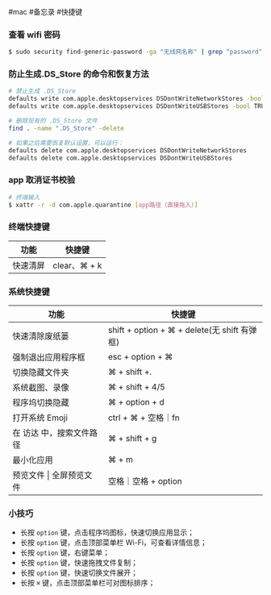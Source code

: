 #mac #备忘录 #快捷键

### 查看 wifi 密码

```sh
$ sudo security find-generic-password -ga "无线网名称" | grep "password"
```

### 防止生成.DS_Store 的命令和恢复方法

```sh
# 禁止生成 .DS_Store
defaults write com.apple.desktopservices DSDontWriteNetworkStores -bool TRUE
defaults write com.apple.desktopservices DSDontWriteUSBStores -bool TRUE

# 删除现有的 .DS_Store 文件
find . -name ".DS_Store" -delete

# 如果之后需要恢复默认设置，可以运行：
defaults delete com.apple.desktopservices DSDontWriteNetworkStores
defaults delete com.apple.desktopservices DSDontWriteUSBStores
```

### app 取消证书校验

```sh
# 终端输入
$ xattr -r -d com.apple.quarantine [app路径（直接拖入）]
```

### 终端快捷键

| **功能** | **快捷键**     |
| ------ | ----------- |
| 快速清屏   | clear、⌘ + k |

### 系统快捷键

| **功能**         | **快捷键**                                  |
| -------------- | ---------------------------------------- |
| 快速清除废纸篓        | shift + option + ⌘ + delete(无 shift 有弹框) |
| 强制退出应用程序框      | esc + option + ⌘                         |
| 切换隐藏文件夹        | ⌘ + shift +.                             |
| 系统截图、录像        | ⌘ + shift + 4/5                          |
| 程序坞切换隐藏        | ⌘ + option + d                           |
| 打开系统 Emoji     | ctrl + ⌘ + 空格｜fn                         |
| 在 访达 中，搜索文件路径  | ⌘ + shift + g                            |
| 最小化应用          | ⌘ + m                                    |
| 预览文件 \| 全屏预览文件 | 空格｜空格 + option                           |

### 小技巧

- 长按 `option` 键，点击程序坞图标，快速切换应用显示；
- 长按 `option` 键，点击顶部菜单栏 Wi-Fi，可查看详情信息；
- 长按 `option` 键，右键菜单；
- 长按 `option` 键，快速拖拽文件复制；
- 长按 `option` 键，快速切换文件展开；
- 长按 `⌘` 键，点击顶部菜单栏可对图标排序；
